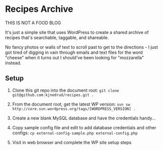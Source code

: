 # Recipes Archive

THIS IS NOT A FOOD BLOG

It's just a simple site that uses WordPress to create a shared archive of recipes that's searchable, taggable, and shareable.

No fancy photos or walls of text to scroll past to get to the directions - I just got tired of digging in vain through emails and text files for the word "cheese" when it turns out I should've been looking for "mozzarella" instead.

## Setup

1. Clone this git repo into the document root:
`git clone git@github.com:kjnedrud/recipes.git .`

2. From the document root, get the latest WP version:
`svn sw http://core.svn.wordpress.org/tags/[WORDPRESS_VERSION] .`

3. Create a new blank MySQL database and have the credentials handy...

4. Copy sample config file and edit to add database credentials and other configs:
`cp external-config-sample.php external-config.php`

5. Visit in web browser and complete the WP site setup steps
